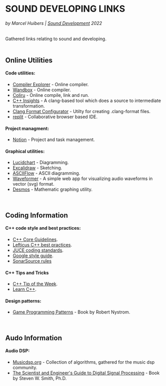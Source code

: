 # SOUND DEVELOPING LINKS
###### *by Marcel Huibers | [Sound Development](https://www.sounddevelopment.nl) 2022*

Gathered links relating to sound and developing.
<br><br>

## Online Utilities

#### Code utilities:
* [Compiler Explorer](https://godbolt.org/) - Online compiler.
* [Wandbox](https://wandbox.org/) - Online compiler.
* [Coliru](http://coliru.stacked-crooked.com/) - Online compile, link and run.
* [C++ Insights](https://cppinsights.io/) - A clang-based tool which does a source to intermediate transformation.
* [Clang Format Configurator](https://zed0.co.uk/clang-format-configurator/) - Utilty for creating .clang-format files.
* [replit](https://replit.com/) - Collaborative browser based IDE.

#### Project managment:
* [Notion](https://www.notion.so/projects) - Project and task management.

#### Graphical utilities:
* [Lucidchart](https://www.lucidchart.com/pages/) - Diagramming.
* [Excalidraw](https://excalidraw.com/) - Sketching.
* [ASCIIFlow](https://asciiflow.com/#/) - ASCII diagramming.
* [Waveformer](https://www.misha.studio/waveformer/) - A simple web app for visualizing audio waveforms in vector (svg) format. 
* [Desmos](https://www.desmos.com/) - Mathematic graphing utility.

<br>

## Coding Information

#### C++ code style and best practices:
* [C++ Core Guidelines](https://isocpp.github.io/CppCoreGuidelines/CppCoreGuidelines).
* [Lefticus C++ best practices](https://github.com/cpp-best-practices/cppbestpractices/blob/master/00-Table_of_Contents.md).
* [JUCE coding standards](https://juce.com/discover/stories/coding-standards).
* [Google style guide](https://google.github.io/styleguide/cppguide.html).
* [SonarSource rules](https://rules.sonarsource.com/cpp)


#### C++ Tips and Tricks
* [C++ Tip of the Week](https://github.com/QuantlabFinancial/cpp_tip_of_the_week).
* [Learn C++](https://www.learncpp.com/).


#### Design patterns:
* [Game Programming Patterns](https://gameprogrammingpatterns.com/contents.html) - Book by Robert Nystrom.

<br>

## Audo Information

#### Audio DSP:
* [Musicdsp.org](https://www.musicdsp.org/en/latest/) - Collection of algorithms, gathered for the music dsp community.
* [The Scientist and Engineer's Guide to Digital Signal Processing](http://www.dspguide.com/pdfbook.htm) - Book by Steven W. Smith, Ph.D.
